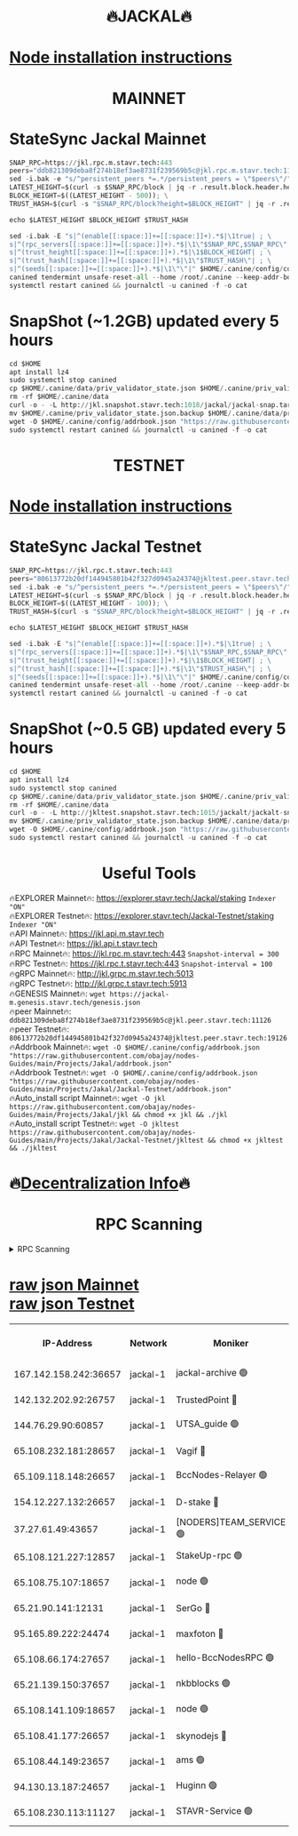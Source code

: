 <h1 align="center"> 🔥JACKAL🔥</h1>

[Node installation instructions](https://github.com/obajay/nodes-Guides/tree/main/Projects/Jakal)
=

<h1 align="center"> MAINNET</h1>

# StateSync Jackal Mainnet
```python
SNAP_RPC=https://jkl.rpc.m.stavr.tech:443
peers="ddb821309deba8f274b18ef3ae8731f239569b5c@jkl.rpc.m.stavr.tech:11126"
sed -i.bak -e "s/^persistent_peers *=.*/persistent_peers = \"$peers\"/" $HOME/.canine/config/config.toml
LATEST_HEIGHT=$(curl -s $SNAP_RPC/block | jq -r .result.block.header.height); \
BLOCK_HEIGHT=$((LATEST_HEIGHT - 500)); \
TRUST_HASH=$(curl -s "$SNAP_RPC/block?height=$BLOCK_HEIGHT" | jq -r .result.block_id.hash)

echo $LATEST_HEIGHT $BLOCK_HEIGHT $TRUST_HASH

sed -i.bak -E "s|^(enable[[:space:]]+=[[:space:]]+).*$|\1true| ; \
s|^(rpc_servers[[:space:]]+=[[:space:]]+).*$|\1\"$SNAP_RPC,$SNAP_RPC\"| ; \
s|^(trust_height[[:space:]]+=[[:space:]]+).*$|\1$BLOCK_HEIGHT| ; \
s|^(trust_hash[[:space:]]+=[[:space:]]+).*$|\1\"$TRUST_HASH\"| ; \
s|^(seeds[[:space:]]+=[[:space:]]+).*$|\1\"\"|" $HOME/.canine/config/config.toml
canined tendermint unsafe-reset-all --home /root/.canine --keep-addr-book
systemctl restart canined && journalctl -u canined -f -o cat
```
# SnapShot (~1.2GB) updated every 5 hours
```python
cd $HOME
apt install lz4
sudo systemctl stop canined
cp $HOME/.canine/data/priv_validator_state.json $HOME/.canine/priv_validator_state.json.backup
rm -rf $HOME/.canine/data
curl -o - -L http://jkl.snapshot.stavr.tech:1018/jackal/jackal-snap.tar.lz4 | lz4 -c -d - | tar -x -C $HOME/.canine --strip-components 2
mv $HOME/.canine/priv_validator_state.json.backup $HOME/.canine/data/priv_validator_state.json
wget -O $HOME/.canine/config/addrbook.json "https://raw.githubusercontent.com/obajay/nodes-Guides/main/Projects/Jakal/addrbook.json"
sudo systemctl restart canined && journalctl -u canined -f -o cat
```

<h1 align="center"> TESTNET</h1>

[Node installation instructions](https://github.com/obajay/nodes-Guides/tree/main/Projects/Jakal/Jackal-Testnet)
=

# StateSync Jackal Testnet
```python
SNAP_RPC=https://jkl.rpc.t.stavr.tech:443
peers="80613772b20df144945801b42f327d0945a24374@jkltest.peer.stavr.tech:19126"
sed -i.bak -e "s/^persistent_peers *=.*/persistent_peers = \"$peers\"/" $HOME/.canine/config/config.toml
LATEST_HEIGHT=$(curl -s $SNAP_RPC/block | jq -r .result.block.header.height); \
BLOCK_HEIGHT=$((LATEST_HEIGHT - 100)); \
TRUST_HASH=$(curl -s "$SNAP_RPC/block?height=$BLOCK_HEIGHT" | jq -r .result.block_id.hash)

echo $LATEST_HEIGHT $BLOCK_HEIGHT $TRUST_HASH

sed -i.bak -E "s|^(enable[[:space:]]+=[[:space:]]+).*$|\1true| ; \
s|^(rpc_servers[[:space:]]+=[[:space:]]+).*$|\1\"$SNAP_RPC,$SNAP_RPC\"| ; \
s|^(trust_height[[:space:]]+=[[:space:]]+).*$|\1$BLOCK_HEIGHT| ; \
s|^(trust_hash[[:space:]]+=[[:space:]]+).*$|\1\"$TRUST_HASH\"| ; \
s|^(seeds[[:space:]]+=[[:space:]]+).*$|\1\"\"|" $HOME/.canine/config/config.toml
canined tendermint unsafe-reset-all --home /root/.canine --keep-addr-book
systemctl restart canined && journalctl -u canined -f -o cat
```
# SnapShot (~0.5 GB) updated every 5 hours
```python
cd $HOME
apt install lz4
sudo systemctl stop canined
cp $HOME/.canine/data/priv_validator_state.json $HOME/.canine/priv_validator_state.json.backup
rm -rf $HOME/.canine/data
curl -o - -L http://jkltest.snapshot.stavr.tech:1015/jackalt/jackalt-snap.tar.lz4 | lz4 -c -d - | tar -x -C $HOME/.canine --strip-components 2
mv $HOME/.canine/priv_validator_state.json.backup $HOME/.canine/data/priv_validator_state.json
wget -O $HOME/.canine/config/addrbook.json "https://raw.githubusercontent.com/obajay/nodes-Guides/main/Projects/Jakal/Jackal-Testnet/addrbook.json"
sudo systemctl restart canined && journalctl -u canined -f -o cat
```

 <h1 align="center"> Useful Tools</h1>

🔥EXPLORER Mainnet🔥:      https://explorer.stavr.tech/Jackal/staking		        `Indexer "ON"` \
🔥EXPLORER Testnet🔥:      https://explorer.stavr.tech/Jackal-Testnet/staking     `Indexer "ON"` \
🔥API Mainnet🔥: 			 		 https://jkl.api.m.stavr.tech \
🔥API Testnet🔥: 			 		 https://jkl.api.t.stavr.tech \
🔥RPC Mainnet🔥:           https://jkl.rpc.m.stavr.tech:443              `Snapshot-interval = 300` \
🔥RPC Testnet🔥:           https://jkl.rpc.t.stavr.tech:443              `Snapshot-interval = 100` \
🔥gRPC Mainnet🔥:          http://jkl.grpc.m.stavr.tech:5013 \
🔥gRPC Testnet🔥:          http://jkl.grpc.t.stavr.tech:5913 \
🔥GENESIS Mainnet🔥:    `wget https://jackal-m.genesis.stavr.tech/genesis.json` \
🔥peer Mainnet🔥:					 `ddb821309deba8f274b18ef3ae8731f239569b5c@jkl.peer.stavr.tech:11126` \
🔥peer Testnet🔥:					 `80613772b20df144945801b42f327d0945a24374@jkltest.peer.stavr.tech:19126` \
🔥Addrbook Mainnet🔥:    ```wget -O $HOME/.canine/config/addrbook.json "https://raw.githubusercontent.com/obajay/nodes-Guides/main/Projects/Jakal/addrbook.json"``` \
🔥Addrbook Testnet🔥:    ```wget -O $HOME/.canine/config/addrbook.json "https://raw.githubusercontent.com/obajay/nodes-Guides/main/Projects/Jakal/Jackal-Testnet/addrbook.json"``` \
🔥Auto_install script Mainnet🔥: ```wget -O jkl https://raw.githubusercontent.com/obajay/nodes-Guides/main/Projects/Jakal/jkl && chmod +x jkl && ./jkl``` \
🔥Auto_install script Testnet🔥: ```wget -O jkltest https://raw.githubusercontent.com/obajay/nodes-Guides/main/Projects/Jakal/Jackal-Testnet/jkltest && chmod +x jkltest && ./jkltest```

🔥[Decentralization Info](https://github.com/obajay/StateSync-snapshots/tree/main/Projects/Jackal/Decentralization)🔥
=

<h1 align="center"> RPC Scanning</h1>

<details>
<summary>RPC Scanning</summary>

<h2 align="center"> We scan nodes in real time every 4 hours. And we provide the final result of RPC endpoints.
We cannot influence the operation of these nodes in any way. </h2>


```python
If Voting Power is higher than 0 --> then the Node is a validator of the network and may be subject to attack and be a potential threat to the chain.
```
```python
We marked such validators with a red symbol
```

</details>

[raw json Mainnet](https://rpc-check.jaclalm.stavr.tech/jaclalm/rpc-jaclalm-result.json) \
[raw json Testnet](https://github.com/obajay/StateSync-snapshots/tree/main/Projects/Jackal/Rpc-Check-Testnet)
=

<table><tr><th>IP-Address</th><th>Network</th><th>Moniker</th><th>Latest Block Height</th><th>Earliest Block Height</th><th>Catching Up</th><th>Tx Index</th><th>Voting Power</th><th>Scan Time</th></tr><tr><td>167.142.158.242:36657</td><td>jackal-1</td><td>jackal-archive 🟢</td><td>6716946</td><td>2770293</td><td>False</td><td>on</td><td>0</td><td>2024-03-03T04:57:03.982427259UTC</td></tr><tr><td>142.132.202.92:26757</td><td>jackal-1</td><td>TrustedPoint 🔴</td><td>6716938</td><td>6129401</td><td>False</td><td>on</td><td>291195</td><td>2024-03-03T04:56:16.702239817UTC</td></tr><tr><td>144.76.29.90:60857</td><td>jackal-1</td><td>UTSA_guide 🟢</td><td>6716944</td><td>6280001</td><td>False</td><td>on</td><td>0</td><td>2024-03-03T04:56:48.494374791UTC</td></tr><tr><td>65.108.232.181:28657</td><td>jackal-1</td><td>Vagif 🔴</td><td>6716944</td><td>6462201</td><td>False</td><td>off</td><td>60003</td><td>2024-03-03T04:56:53.248523371UTC</td></tr><tr><td>65.109.118.148:26657</td><td>jackal-1</td><td>BccNodes-Relayer 🟢</td><td>6687138</td><td>6489001</td><td>False</td><td>on</td><td>0</td><td>2024-03-03T04:56:46.235835874UTC</td></tr><tr><td>154.12.227.132:26657</td><td>jackal-1</td><td>D-stake 🔴</td><td>6716823</td><td>6591001</td><td>False</td><td>off</td><td>130261</td><td>2024-03-03T04:56:03.175065675UTC</td></tr><tr><td>37.27.61.49:43657</td><td>jackal-1</td><td>[NODERS]TEAM_SERVICE 🟢</td><td>6716936</td><td>6591201</td><td>False</td><td>on</td><td>0</td><td>2024-03-03T04:56:00.463201328UTC</td></tr><tr><td>65.108.121.227:12857</td><td>jackal-1</td><td>StakeUp-rpc 🟢</td><td>6716938</td><td>6604001</td><td>False</td><td>on</td><td>0</td><td>2024-03-03T04:56:17.002664025UTC</td></tr><tr><td>65.108.75.107:18657</td><td>jackal-1</td><td>node 🟢</td><td>6716942</td><td>6616732</td><td>False</td><td>on</td><td>0</td><td>2024-03-03T04:56:35.725842613UTC</td></tr><tr><td>65.21.90.141:12131</td><td>jackal-1</td><td>SerGo 🔴</td><td>6716938</td><td>6616937</td><td>False</td><td>off</td><td>51100</td><td>2024-03-03T04:56:12.348291132UTC</td></tr><tr><td>95.165.89.222:24474</td><td>jackal-1</td><td>maxfoton 🔴</td><td>6716944</td><td>6616944</td><td>False</td><td>off</td><td>117971</td><td>2024-03-03T04:56:53.632587293UTC</td></tr><tr><td>65.108.66.174:27657</td><td>jackal-1</td><td>hello-BccNodesRPC 🟢</td><td>6716944</td><td>6628401</td><td>False</td><td>on</td><td>0</td><td>2024-03-03T04:56:48.817871610UTC</td></tr><tr><td>65.21.139.150:37657</td><td>jackal-1</td><td>nkbblocks 🟢</td><td>6716938</td><td>6639001</td><td>False</td><td>on</td><td>0</td><td>2024-03-03T04:56:12.036885179UTC</td></tr><tr><td>65.108.141.109:18657</td><td>jackal-1</td><td>node 🟢</td><td>6716936</td><td>6643057</td><td>False</td><td>on</td><td>0</td><td>2024-03-03T04:56:05.608494227UTC</td></tr><tr><td>65.108.41.177:26657</td><td>jackal-1</td><td>skynodejs 🔴</td><td>6716946</td><td>6668001</td><td>False</td><td>on</td><td>84012</td><td>2024-03-03T04:57:04.290723621UTC</td></tr><tr><td>65.108.44.149:23657</td><td>jackal-1</td><td>ams 🟢</td><td>6716944</td><td>6672643</td><td>False</td><td>on</td><td>0</td><td>2024-03-03T04:56:53.934236600UTC</td></tr><tr><td>94.130.13.187:24657</td><td>jackal-1</td><td>Huginn 🟢</td><td>6716947</td><td>6707772</td><td>False</td><td>on</td><td>0</td><td>2024-03-03T04:57:06.552509990UTC</td></tr><tr><td>65.108.230.113:11127</td><td>jackal-1</td><td>STAVR-Service 🟢</td><td>6716945</td><td>6716001</td><td>False</td><td>on</td><td>0</td><td>2024-03-03T04:56:56.267025678UTC</td></tr></table>
